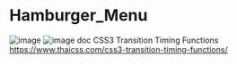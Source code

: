 # Hamburger_Menu
![image](https://user-images.githubusercontent.com/107095346/195496993-9434b1f9-d4c7-4b3f-9609-115a89d8320b.png)
![image](https://user-images.githubusercontent.com/107095346/195497035-5b22eda0-0bb6-4c96-9ea9-5af098571144.png)
doc CSS3 Transition Timing Functions
https://www.thaicss.com/css3-transition-timing-functions/
